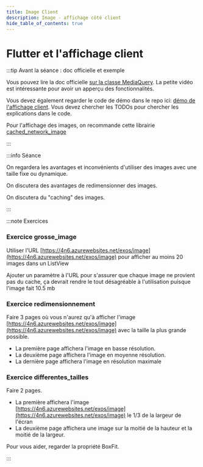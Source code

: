 ```yaml
---
title: Image Client
description: Image - affichage côté client
hide_table_of_contents: true
---
```


# Flutter et l'affichage client

<Row>

<Column>

:::tip Avant la séance : doc officielle et exemple

Vous pouvez lire la doc officielle [sur la classe MediaQuery](https://api.flutter.dev/flutter/widgets/MediaQuery-class.html). La petite vidéo est intéressante pour avoir un apperçu des fonctionnalités.

Vous devez également regarder le code de démo dans le repo ici: [démo de l'affichage client](https://github.com/departement-info-cem/5N6-mobile-2-Nouveau/tree/main/code/image_client). Vous devez chercher les TODOs pour chercher les explications dans le code.

Pour l'affichage des images, on recommande cette librairie [cached_network_image](https://pub.dev/packages/cached_network_image)

:::

</Column>

<Column>

:::info Séance

On regardera les avantages et inconvénients d'utiliser des images avec une taille fixe ou dynamique.

On discutera des avantages de redimensionner des images.

On discutera du "caching" des images.

:::

</Column>

</Row>

:::note Exercices

### Exercice grosse_image

Utiliser l'URL [https://4n6.azurewebsites.net/exos/image](https://4n6.azurewebsites.net/exos/image) pour afficher au moins 20 images dans un ListView

Ajouter un paramètre à l'URL pour s'assurer que chaque image ne provient pas du cache, ça devrait rendre le tout désagréable à l'utilisation puisque l'image fait 10.5 mb

### Exercice redimensionnement

Faire 3 pages où vous n'aurez qu'à afficher l'image [https://4n6.azurewebsites.net/exos/image](https://4n6.azurewebsites.net/exos/image) avec la taille la plus grande possible.

- La première page affichera l'image en basse résolution.
- La deuxième page affichera l'image en moyenne résolution.
- La dernière page affichera l'image en résolution maximale

### Exercice differentes_tailles

Faire 2 pages.

- La première affichera l'image [https://4n6.azurewebsites.net/exos/image](https://4n6.azurewebsites.net/exos/image) le 1/3 de la largeur de l'écran
- La deuxième page affichera une image sur la moitié de la hauteur et la moitié de la largeur.

Pour vous aider, regarder la propriété BoxFit.

:::
